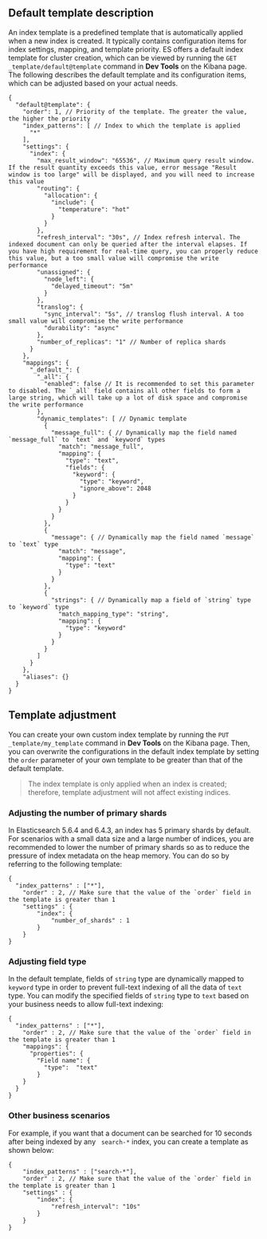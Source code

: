 ## Default template description

An index template is a predefined template that is automatically applied when a new index is created. It typically contains configuration items for index settings, mapping, and template priority. ES offers a default index template for cluster creation, which can be viewed by running the `GET _template/default@template` command in **Dev Tools** on the Kibana page. The following describes the default template and its configuration items, which can be adjusted based on your actual needs.

```
{
  "default@template": {
    "order": 1, // Priority of the template. The greater the value, the higher the priority
    "index_patterns": [ // Index to which the template is applied
      "*"
    ],
    "settings": {
      "index": {
        "max_result_window": "65536", // Maximum query result window. If the result quantity exceeds this value, error message "Result window is too large" will be displayed, and you will need to increase this value
        "routing": {
          "allocation": {
            "include": {
              "temperature": "hot"
            }
          }
        },
        "refresh_interval": "30s", // Index refresh interval. The indexed document can only be queried after the interval elapses. If you have high requirement for real-time query, you can properly reduce this value, but a too small value will compromise the write performance
        "unassigned": {
          "node_left": {
            "delayed_timeout": "5m"
          }
        },
        "translog": {
          "sync_interval": "5s", // translog flush interval. A too small value will compromise the write performance
          "durability": "async" 
        },
        "number_of_replicas": "1" // Number of replica shards
      }
    },
    "mappings": {
      "_default_": {
        "_all": {
          "enabled": false // It is recommended to set this parameter to disabled. The `_all` field contains all other fields to form a large string, which will take up a lot of disk space and compromise the write performance
        },
        "dynamic_templates": [ // Dynamic template
          {
            "message_full": { // Dynamically map the field named `message_full` to `text` and `keyword` types
              "match": "message_full",
              "mapping": {
                "type": "text",
                "fields": {
                  "keyword": {
                    "type": "keyword",
                    "ignore_above": 2048
                  }
                }
              }
            }
          },
          {
            "message": { // Dynamically map the field named `message` to `text` type
              "match": "message",
              "mapping": {
                "type": "text"
              }
            }
          },
          {
            "strings": { // Dynamically map a field of `string` type to `keyword` type
              "match_mapping_type": "string",
              "mapping": {
                "type": "keyword"
              }
            }
          }
        ]
      }
    },
    "aliases": {}
  }
}
```

## Template adjustment

You can create your own custom index template by running the `PUT _template/my_template` command in **Dev Tools** on the Kibana page. Then, you can overwrite the configurations in the default index template by setting the `order` parameter of your own template to be greater than that of the default template.

>The index template is only applied when an index is created; therefore, template adjustment will not affect existing indices.

### Adjusting the number of primary shards

In Elasticsearch 5.6.4 and 6.4.3, an index has 5 primary shards by default. For scenarios with a small data size and a large number of indices, you are recommended to lower the number of primary shards so as to reduce the pressure of index metadata on the heap memory. You can do so by referring to the following template:

```
{
  "index_patterns" : ["*"],
    "order" : 2, // Make sure that the value of the `order` field in the template is greater than 1
    "settings" : {
        "index": {
            "number_of_shards" : 1
        }
    }
}
```

### Adjusting field type

In the default template, fields of `string` type are dynamically mapped to `keyword` type in order to prevent full-text indexing of all the data of `text` type. You can modify the specified fields of `string` type to `text` based on your business needs to allow full-text indexing:

```
{
  "index_patterns" : ["*"],
    "order" : 2, // Make sure that the value of the `order` field in the template is greater than 1
    "mappings": {
      "properties": {
        "Field name": {
          "type":  "text"
        }
    }
  }
}
```

### Other business scenarios

For example, if you want that a document can be searched for 10 seconds after being indexed by any ` search-*` index, you can create a template as shown below:

```
{
    "index_patterns" : ["search-*"],
    "order" : 2, // Make sure that the value of the `order` field in the template is greater than 1
    "settings" : {
        "index": {
            "refresh_interval": "10s"
        }
    }
}
```

